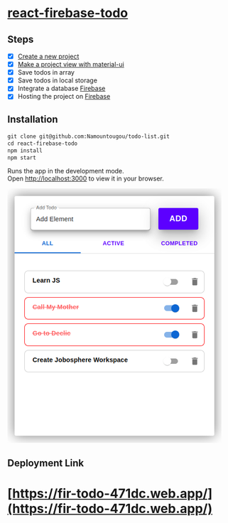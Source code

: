 # [react-firebase-todo](https://fir-todo-471dc.web.app/)

## Steps

- [x] [Create a new project](https://fr.reactjs.org/docs/create-a-new-react-app.html)
- [x] [Make a project view with material-ui](https://mui.com/material-ui/)
- [x] Save todos in array
- [x] Save todos in local storage
- [x] Integrate a database [Firebase ](https://firebase.google.com/docs/firestore)
- [x] Hosting the project on [Firebase ](https://firebase.google.com/docs/hosting)

## Installation

```shell
git clone git@github.com:Namountougou/todo-list.git
cd react-firebase-todo
npm install
npm start
```

Runs the app in the development mode.\
Open [http://localhost:3000](http://localhost:3000) to view it in your browser.

![CHEESE!](./public/capture/todopic.png)

## Deployment Link

# [https://fir-todo-471dc.web.app/](https://fir-todo-471dc.web.app/)
